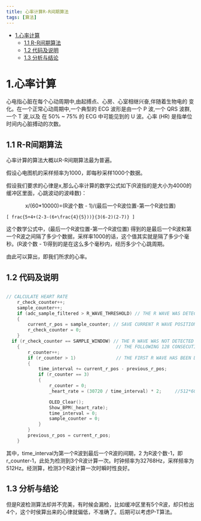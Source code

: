 ```yaml
---
title: 心率计算R-R间期算法
tags: [算法]
---
```


<!-- TOC depthFrom:1 depthTo:6 withLinks:1 updateOnSave:1 orderedList:0 -->

- [1.心率计算](#1心率计算)
	- [1.1 R-R间期算法](#11-r-r间期算法)
	- [1.2 代码及说明](#12-代码及说明)
	- [1.3 分析与结论](#13-分析与结论)

<!-- /TOC -->

# 1.心率计算

心电指心脏在每个心动周期中,由起搏点、心房、心室相继兴奋,伴随着生物电的
变化。在一个正常心动周期中,一个典型的 ECG 波形是由一个 P 波,一个 QRS 波群,一个 T 波,以及
在 50% ~ 75% 的 ECG 中可能见到的 U 波。心率 (HR) 是指单位时间内心脏搏动的次数。


## 1.1 R-R间期算法
心率计算的算法大概以R-R间期算法最为普遍。

假设心电图机的采样频率为1000，即每秒采样1000个数据。

假设我们要求的心律是x,那么心率计算的数学公式如下(R波指的是大小为4000的缓冲区里面，心跳波动的波峰数)：

<center>
x/(60*10000)=(R波个数 - 1)/(最后一个R波位置-第一个R波位置)  </center>

`[ frac{5+4+(2-3-(6+\frac{4}{5}))}{3(6-2)(2-7)} ]`


这个数学公式中，(最后一个R波位置-第一个R波位置) 得到的是最后一个R波和第一个R波之间隔了多少个数据，采样率1000的话，这个值其实就是隔了多少个毫秒。(R波个数 - 1)得到的是在这么多个毫秒内，经历多少个心跳周期。

 由此可以算出，即我们所求的心率。

## 1.2 代码及说明

``` c

// CALCULATE HEART RATE
	r_check_counter++;
	sample_counter++;
	if (adc_sample_filtered > R_WAVE_THRESHOLD) // THE R WAVE WAS DETECTED
	{
		current_r_pos = sample_counter; // SAVE CURRENT R WAVE POSITION
		r_check_counter = 0;
	}
  if (r_check_counter == SAMPLE_WINDOW) // THE R WAVE WAS NOT DETECTED DURING
	{									 // THE FOLLOWING 128 CONSECUTIVE SAMPLES
		r_counter++;
		if (r_counter > 1)				 // THE FIRST R WAVE HAS BEEN DETECTED
		{
			time_interval += current_r_pos - previous_r_pos;
			if (r_counter == 3)
			{
				r_counter = 0;
				_heart_rate = (30720 / time_interval) * 2;     //512*60=30720

				OLED_Clear();
				Show_BPM(_heart_rate);			
				time_interval = 0;
				sample_counter = 0;
			}
		}
		previous_r_pos = current_r_pos;
	}


```




其中，time_interval为第一个R波到最后一个R波的间期，2 为R波个数-1，即r_counter-1，此处为检测到3个R波计算一次。时钟频率为32768Hz，采样频率为512Hz。经测算，检测3个R波计算一次时瞬时性良好。

## 1.3 分析与结论

但是R波检测算法却并不完美，有时候会漏检，比如缓冲区里有5个R波，却只检出4个，这个时侯算出来的心律就偏低，不准确了。后期可以考虑P-T算法。
